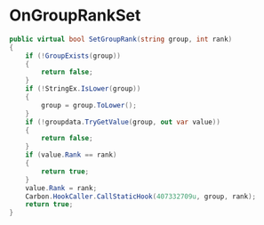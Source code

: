 <Badge type="danger" text="Carbon Compatible"/><Badge type="warning" text="Oxide Compatible"/>
# OnGroupRankSet
```csharp
public virtual bool SetGroupRank(string group, int rank)
{
	if (!GroupExists(group))
	{
		return false;
	}
	if (!StringEx.IsLower(group))
	{
		group = group.ToLower();
	}
	if (!groupdata.TryGetValue(group, out var value))
	{
		return false;
	}
	if (value.Rank == rank)
	{
		return true;
	}
	value.Rank = rank;
	Carbon.HookCaller.CallStaticHook(407332709u, group, rank);
	return true;
}

```

